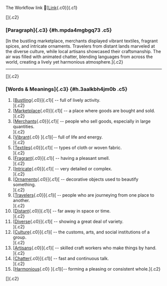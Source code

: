 The Workflow link
👏[[Link](https://www.google.com/url?q=http://www.google.com&sa=D&source=editors&ust=1758631207985175&usg=AOvVaw1Z7PRg6d8hZvKD2F_rr10T){.c0}]{.c1}

[]{.c2}

### [Paragraph]{.c3} {#h.mpda4mgbgq73 .c5}

[In the bustling marketplace, merchants displayed vibrant textiles,
fragrant spices, and intricate ornaments. Travelers from distant lands
marveled at the diverse culture, while local artisans showcased their
craftsmanship. The air was filled with animated chatter, blending
languages from across the world, creating a lively yet harmonious
atmosphere.]{.c2}

------------------------------------------------------------------------

[]{.c2}

### [Words & Meanings]{.c3} {#h.3aalkbh4jm0b .c5}

1.  [[Bustling](https://www.google.com/url?q=http://www.google.com&sa=D&source=editors&ust=1758631207986374&usg=AOvVaw1GvQLpbYWBX4Q_T-xFyofs){.c0}]{.c1}[ --
    full of lively activity.\
    ]{.c2}
2.  [[Marketplace](https://www.google.com/url?q=http://www.google.com&sa=D&source=editors&ust=1758631207986651&usg=AOvVaw1_D2wnm62R7CJX6jS8MVuB){.c0}]{.c1}[ --
    a place where goods are bought and sold.\
    ]{.c2}
3.  [[Merchants](https://www.google.com/url?q=http://www.google.com&sa=D&source=editors&ust=1758631207986851&usg=AOvVaw2YVhliCeowUY-4bK4AIAc0){.c0}]{.c1}[ --
    people who sell goods, especially in large quantities.\
    ]{.c2}
4.  [[Vibrant](https://www.google.com/url?q=http://www.google.com&sa=D&source=editors&ust=1758631207987073&usg=AOvVaw1wXkkont51GXzitgAfHCT_){.c0}
    ]{.c1}[-- full of life and energy.\
    ]{.c2}
5.  [[Textiles](https://www.google.com/url?q=http://www.google.com&sa=D&source=editors&ust=1758631207987279&usg=AOvVaw1Y2x6xBF0CNBLhuDLVBZ5N){.c0}]{.c1}[ --
    types of cloth or woven fabric.\
    ]{.c2}
6.  [[Fragrant](https://www.google.com/url?q=http://www.google.com&sa=D&source=editors&ust=1758631207987568&usg=AOvVaw2Zb5H_j5X2OEoLmvWdZdkY){.c0}]{.c1}[ --
    having a pleasant smell.\
    ]{.c2}
7.  [[Intricate](https://www.google.com/url?q=http://www.google.com&sa=D&source=editors&ust=1758631207987769&usg=AOvVaw0RzhXVkcg3fXaWuVkSi_59){.c0}]{.c1}[ --
    very detailed or complex.\
    ]{.c2}
8.  [[Ornaments](https://www.google.com/url?q=http://www.google.com&sa=D&source=editors&ust=1758631207987963&usg=AOvVaw1nKFL0UtseliKM6KzCsETS){.c0}]{.c1}[ --
    decorative objects used to beautify something.\
    ]{.c2}
9.  [[Travelers](https://www.google.com/url?q=http://www.google.com&sa=D&source=editors&ust=1758631207988242&usg=AOvVaw2irMNJ_I3_gSZ2rF18rad2){.c0}]{.c1}[ --
    people who are journeying from one place to another.\
    ]{.c2}
10. [[Distant](https://www.google.com/url?q=http://www.google.com&sa=D&source=editors&ust=1758631207988479&usg=AOvVaw3vGIUuczjiMLyJqcSIIwS7){.c0}]{.c1}[ --
    far away in space or time.\
    ]{.c2}
11. [[Diverse](https://www.google.com/url?q=http://www.google.com&sa=D&source=editors&ust=1758631207988691&usg=AOvVaw2h7WKjD7mpgsLL36gETPwB){.c0}]{.c1}[ --
    showing a great deal of variety.\
    ]{.c2}
12. [[Culture](https://www.google.com/url?q=http://www.google.com&sa=D&source=editors&ust=1758631207989000&usg=AOvVaw2wkd_yPCa2G2KicwRBPE8h){.c0}]{.c1}[ --
    the customs, arts, and social institutions of a group.\
    ]{.c2}
13. [[Artisans](https://www.google.com/url?q=http://www.google.com&sa=D&source=editors&ust=1758631207989286&usg=AOvVaw2UHYSYxC_ykM-KyEcxtfuC){.c0}]{.c1}[ --
    skilled craft workers who make things by hand.\
    ]{.c2}
14. [[Chatter](https://www.google.com/url?q=http://www.google.com&sa=D&source=editors&ust=1758631207989529&usg=AOvVaw1EqSn1tG0hLh7qsUPWK66w){.c0}]{.c1}[ --
    fast and continuous talk.\
    ]{.c2}
15. [[Harmonious](https://www.google.com/url?q=http://www.google.com&sa=D&source=editors&ust=1758631207989714&usg=AOvVaw20QKUgeG4enTdJdmNZcetM){.c0}
    ]{.c1}[-- forming a pleasing or consistent whole.]{.c2}

[]{.c2}
